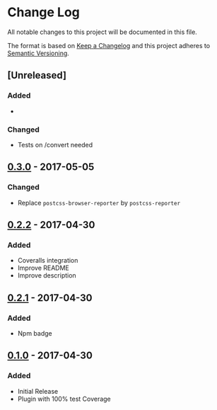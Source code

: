 # Change Log
All notable changes to this project will be documented in this file.

The format is based on [Keep a Changelog](http://keepachangelog.com/)
and this project adheres to [Semantic Versioning](http://semver.org/).

## [Unreleased]
### Added
-

### Changed
- Tests on /convert needed

## [0.3.0] - 2017-05-05
### Changed
- Replace `postcss-browser-reporter` by `postcss-reporter`

## [0.2.2] - 2017-04-30
### Added
- Coveralls integration
- Improve README
- Improve description

## [0.2.1] - 2017-04-30
### Added
- Npm badge

## [0.1.0] - 2017-04-30
### Added
- Initial Release
- Plugin with 100% test Coverage

[0.3.0]: https://github.com/olivierlacan/keep-a-changelog/compare/v0.2.2...v0.3.0
[0.2.2]: https://github.com/olivierlacan/keep-a-changelog/compare/v0.2.1...v0.2.2
[0.2.1]: https://github.com/olivierlacan/keep-a-changelog/compare/v0.1.0...v0.2.1
[0.1.0]: https://github.com/olivierlacan/keep-a-changelog/compare/v0.0.0...v0.1.0
